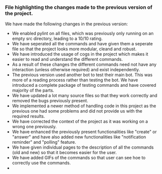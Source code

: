 ### File highlighting the changes made to the previous version of the project.

We have made the following changes in the previous version:

- We enabled pylint on all files, which was previously only running on an empty src directory, leading to a 10/10 rating.
- We have seperated all the commands and have given them a seperate file so that the project looks more modular, cleand and robust.
- We have introduced the usage of cogs in the project which makes it easier to read and understand the different commands.
- As a result of these changes the different commands need not have any interaction (unless otherwise required) and exist independently.
- The previous version used another bot to test their main bot. This was more of a reading process rather than testing the bot. We have introduced a complete package of testing commands and have covered majority of the parts. 
- We have updated a lot many source files so that they work correctly and removed the bugs previously present.
- We implemented a newer method of handling code in this project as the previous one had some problems and did not provide us with the required results.
- We have corrected the context of the project as it was working on a wrong one previously.
- We have enhanced the previously present functionalities like "create" or "answer" and have also added new functionalities like "notification reminder" and "polling" feature.
- We have given individual pages to the description of all the commands (old and new) so that it becomes easier for the user.
- We have added GIFs of the commands so that user can see hoe to correctly use the commands.
- 
